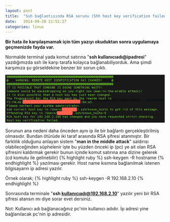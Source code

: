 ```yaml
---
layout: post
title:  "Ssh bağlantısında RSA sorunu (Shh host key verification failed)"
date:   2014-09-28 21:51:27
categories: linux
---
```

<b>Bir hata ile karşılaşmamak için tüm yazıyı okuduktan sonra uygulamaya geçmenizde fayda var.</b>

Normalde terminal yada komut satırına "<b>ssh kullanıcıadı@ipadresi</b>" yazdığımızda ssh ile karşı tarafa kolayca bağlanabiliyorduk. Ama şimdi karşımıza şu görseldekine benzer bir sorun çıktı.

![Resim](/images/1-1.png)

Sorunun ana nedeni daha önceden aynı ip ile bir bağlantı gerçekleştirilmiş olmasıdır. Bundan ötürüde iki taraf arasında RSA şifresi atanmıştır. Bir farklılık olduğunu anlayan sistem "<b>man in the middle attack</b>" saldırısı olabileceğinden süphelenir işte bu yüzden önceki ip (pc) ye ait olan RSA şifresini kaldırmak gerekir bunun içinde komut satırına ana dizine gelerek (cd komutu ile gelinebilir)
{% highlight ruby %}
ssh-keygen -R hostname
{% endhighlight %}
yazılması gerekir. Host name kısmına bağlanılmak istenen bilgisayarın ip adresi yazılır.

Örnek olarak;
{% highlight ruby %}
ssh-keygen -R 192.168.2.10
{% endhighlight %}

Sonrasında terminale "<b>ssh kullanıcıadı@192.168.2.10</b>" yazılır yeni bir RSA şifresi atansın mı diye sorar evet dersiniz.

Not: Kullanıcı adı bağlanacağınız pc'nin kullanıcı adıdır. İp adresi yine bağlanılacak pc'nin ip adresidir.

[jekyll]:      http://jekyllrb.com
[jekyll-gh]:   https://github.com/jekyll/jekyll
[jekyll-help]: https://github.com/jekyll/jekyll-help

